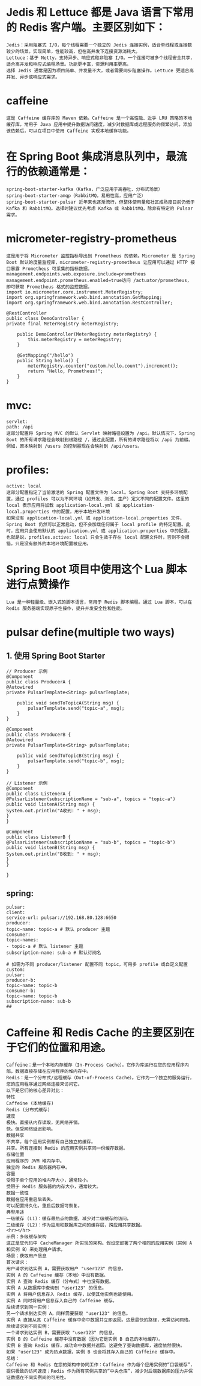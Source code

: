 # Jedis 和 Lettuce 都是 Java 语言下常用的 Redis 客户端。主要区别如下：
    Jedis：采用阻塞式 I/O，每个线程需要一个独立的 Jedis 连接实例，适合单线程或连接数较少的场景。实现简单，性能较高，但在高并发下连接资源消耗大。
    Lettuce：基于 Netty，支持异步、响应式和非阻塞 I/O。一个连接可被多个线程安全共享，适合高并发和响应式编程场景。功能更丰富，资源利用率更高。
    选择 Jedis 通常是因为项目简单、并发量不大，或者需要同步阻塞操作。Lettuce 更适合高并发、异步或响应式需求。

#     <artifactId>caffeine</artifactId> 
    这是 Caffeine 缓存库的 Maven 依赖。Caffeine 是一个高性能、近乎 LRU 策略的本地缓存库，常用于 Java 应用中提升数据访问速度，减少对数据库或远程服务的频繁访问。添加该依赖后，可以在项目中使用 Caffeine 实现本地缓存功能。

# 在 Spring Boot 集成消息队列中，最流行的依赖通常是：
    spring-boot-starter-kafka（Kafka，广泛应用于高吞吐、分布式场景）
    spring-boot-starter-amqp（RabbitMQ，易用性高，应用广泛）
    spring-boot-starter-pulsar 近年来也逐渐流行，但整体使用量和社区成熟度目前仍低于 Kafka 和 RabbitMQ。选择时建议优先考虑 Kafka 或 RabbitMQ，除非有特定的 Pulsar 需求。

#     <artifactId>micrometer-registry-prometheus</artifactId>
    这是用于将 Micrometer 监控指标导出到 Prometheus 的依赖。Micrometer 是 Spring Boot 默认的度量监控库，micrometer-registry-prometheus 让应用可以通过 HTTP 接口暴露 Prometheus 可采集的指标数据。
    management.endpoints.web.exposure.include=prometheus
    management.endpoint.prometheus.enabled=true访问 /actuator/prometheus，即可获取 Prometheus 格式的监控数据。
    import io.micrometer.core.instrument.MeterRegistry;
    import org.springframework.web.bind.annotation.GetMapping;
    import org.springframework.web.bind.annotation.RestController;
    
    @RestController
    public class DemoController {
    private final MeterRegistry meterRegistry;
    
        public DemoController(MeterRegistry meterRegistry) {
            this.meterRegistry = meterRegistry;
        }
    
        @GetMapping("/hello")
        public String hello() {
            meterRegistry.counter("custom.hello.count").increment();
            return "Hello, Prometheus!";
        }
    }

# mvc:
    servlet:
    path: /api
    这部分配置将 Spring MVC 的默认 Servlet 映射路径设置为 /api。默认情况下，Spring Boot 的所有请求路径会映射到根路径 /，通过此配置，所有的请求路径将以 /api 为前缀。例如，原本映射到 /users 的控制器现在会映射到 /api/users。


# profiles:
    active: local
    这部分配置指定了当前激活的 Spring 配置文件为 local。Spring Boot 支持多环境配置，通过 profiles 可以为不同环境（如开发、测试、生产）定义不同的配置文件。这里的 local 表示应用将加载 application-local.yml 或 application-local.properties 中的配置，用于本地开发环境
    如果没有 application-local.yml 或 application-local.properties 文件，Spring Boot 仍然可以正常启动，但不会加载任何属于 local profile 的特定配置。此时，应用只会使用默认的 application.yml 或 application.properties 中的配置。也就是说，profiles.active: local 只会生效于存在 local 配置文件时，否则不会报错，只是没有额外的本地环境配置被应用。

# Spring Boot 项目中使用这个 Lua 脚本进行点赞操作
    Lua 是一种轻量级、嵌入式的脚本语言，常用于 Redis 脚本编程。通过 Lua 脚本，可以在 Redis 服务器端实现原子性操作，提升并发安全性和性能。
# pulsar define(multiple two ways)
## 1. 使用 Spring Boot Starter
    // Producer 示例
    @Component
    public class ProducerA {
    @Autowired
    private PulsarTemplate<String> pulsarTemplate;
    
        public void sendToTopicA(String msg) {
            pulsarTemplate.send("topic-a", msg);
        }
    }
    
    @Component
    public class ProducerB {
    @Autowired
    private PulsarTemplate<String> pulsarTemplate;
    
        public void sendToTopicB(String msg) {
            pulsarTemplate.send("topic-b", msg);
        }
    }
    
    // Listener 示例
    @Component
    public class ListenerA {
    @PulsarListener(subscriptionName = "sub-a", topics = "topic-a")
    public void listenA(String msg) {
    System.out.println("A收到: " + msg);
    }
    }
    
    @Component
    public class ListenerB {
    @PulsarListener(subscriptionName = "sub-b", topics = "topic-b")
    public void listenB(String msg) {
    System.out.println("B收到: " + msg);
    }
    }

    }
   ##  spring:
    pulsar:
    client:
    service-url: pulsar://192.168.80.128:6650
    producer:
    topic-name: topic-a # 默认 producer 主题
    consumer:
    topic-names:
    - topic-a # 默认 listener 主题
    subscription-name: sub-a # 默认订阅名
    
    # 如需为不同 producer/listener 配置不同 topic，可用多 profile 或自定义配置
    custom:
    pulsar:
    producer-b:
    topic-name: topic-b
    consumer-b:
    topic-name: topic-b
    subscription-name: sub-b
    ## 

# Caffeine 和 Redis Cache 的主要区别在于它们的位置和用途。
    Caffeine：是一个本地内存缓存（In-Process Cache）。它作为库运行在您的应用程序内部，数据直接存储在应用程序的堆内存中。
    Redis：是一个分布式/远程缓存（Out-of-Process Cache）。它作为一个独立的服务运行，您的应用程序通过网络连接来访问它。
    以下是它们的核心差异对比：
    特性
    Caffeine (本地缓存)
    Redis (分布式缓存)
    速度
    极快。直接从内存读取，无网络开销。
    快。但受网络延迟影响。
    数据共享
    不共享。每个应用实例都有自己独立的缓存。
    共享。所有连接到 Redis 的应用实例共享同一份缓存数据。
    存储位置
    应用程序的 JVM 堆内存中。
    独立的 Redis 服务器内存中。
    容量
    受限于单个应用的堆内存大小，通常较小。
    受限于 Redis 服务器的内存大小，通常较大。
    数据一致性
    数据在应用重启后丢失。
    可以配置持久化，重启后数据可恢复。
    典型用途
    一级缓存 (L1)：缓存最热点的数据，减少对二级缓存的访问。
    二级缓存 (L2)：作为应用和数据库之间的缓存层，跨应用共享数据。
    <hr></hr>
    示例：多级缓存架构
    这正是您代码中 CacheManager 所实现的架构。假设您部署了两个相同的应用实例（实例 A 和实例 B）来处理用户请求。
    场景：获取用户信息
    首次请求：
    用户请求到达实例 A，需要获取用户 "user123" 的信息。
    实例 A 的 Caffeine 缓存（本地）中没有数据。
    实例 A 查询 Redis 缓存（分布式）中也没有数据。
    实例 A 从数据库中查询到 "user123" 的信息。
    实例 A 将用户信息存入 Redis 缓存，以便其他实例也能使用。
    实例 A 同时将用户信息存入自己的 Caffeine 缓存。
    后续请求到同一实例：
    另一个请求到达实例 A，同样需要获取 "user123" 的信息。
    实例 A 直接从其 Caffeine 缓存中命中数据并立即返回。这是最快的路径，无需访问网络。
    后续请求到不同实例：
    一个请求到达实例 B，需要获取 "user123" 的信息。
    实例 B 的 Caffeine 缓存中没有数据（因为它是实例 B 自己的本地缓存）。
    实例 B 查询 Redis 缓存，成功命中数据并返回。这避免了查询数据库，速度依然很快。
    如果 "user123" 成为热点数据，实例 B 也会将其存入自己的 Caffeine 缓存中。
    总结：
    Caffeine 和 Redis 在您的架构中协同工作：Caffeine 作为每个应用实例的“口袋缓存”，提供极致的访问速度；Redis 作为所有实例共享的“中央仓库”，减少对后端数据库的压力并保证数据在不同实例间的可用性。